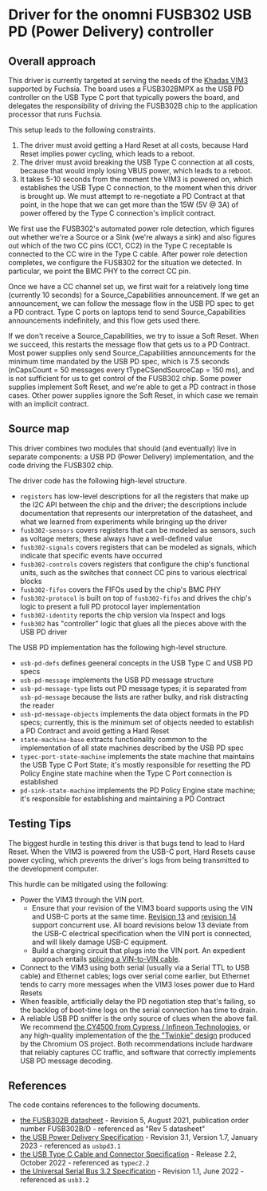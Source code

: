 # Driver for the onomni FUSB302 USB PD (Power Delivery) controller

## Overall approach

This driver is currently targeted at serving the needs of the
[Khadas VIM3][vim3] supported by Fuchsia. The board uses a FUSB302BMPX as the
USB PD controller on the USB Type C port that typically powers the board, and
delegates the responsibility of driving the FUSB302B chip to the application
processor that runs Fuchsia.

This setup leads to the following constraints.

1. The driver must avoid getting a Hard Reset at all costs, because Hard Reset
   implies power cycling, which leads to a reboot.
2. The driver must avoid breaking the USB Type C connection at all costs,
   because that would imply losing VBUS power, which leads to a reboot.
3. It takes 5-10 seconds from the moment the VIM3 is powered on, which
   establishes the USB Type C connection, to the moment when this driver is
   brought up. We must attempt to re-negotiate a PD Contract at that point, in
   the hope that we can get more than the 15W (5V @ 3A) of power offered by the
   Type C connection's implicit contract.

We first use the FUSB302's automated power role detection, which figures out
whether we're a Source or a Sink (we're always a sink) and also figures out
which of the two CC pins (CC1, CC2) in the Type C receptable is connected to the
CC wire in the Type C cable. After power role detection completes, we configure
the FUSB302 for the situation we detected. In particular, we point the BMC PHY
to the correct CC pin.

Once we have a CC channel set up, we first wait for a relatively long time
(currently 10 seconds) for a Source_Capabilities announcement. If we get an
announcement, we can follow the message flow in the USB PD spec to get a PD
contract. Type C ports on laptops tend to send Source_Capabilities announcements
indefinitely, and this flow gets used there.

If we don't receive a Source_Capabilities, we try to issue a Soft Reset. When
we succeed, this restarts the message flow that gets us to a PD Contract. Most
power supplies only send Source_Capabilities announcements for the minimum time
mandated by the USB PD spec, which is 7.5 seconds (nCapsCount = 50 messages
every tTypeCSendSourceCap = 150 ms), and is not sufficient for us to get control
of the FUSB302 chip. Some power supplies implement Soft Reset, and we're able to
get a PD contract in those cases. Other power supplies ignore the Soft Reset, in
which case we remain with an implicit contract.

## Source map

This driver combines two modules that should (and eventually) live in separate
components: a USB PD (Power Delivery) implementation, and the code driving the
FUSB302 chip.

The driver code has the following high-level structure.

* `registers` has low-level descriptions for all the registers that make up the
  I2C API between the chip and the driver; the descriptions include
  documentation that represents our interpretation of the datasheet, and what we
  learned from experiments while bringing up the driver
* `fusb302-sensors` covers registers that can be modeled as sensors, such as
  voltage meters; these always have a well-defined value
* `fusb302-signals` covers registers that can be modeled as signals, which
  indicate that specific events have occurred
* `fusb302-controls` covers registers that configure the chip's functional
  units, such as the switches that connect CC pins to various electrical blocks
* `fusb302-fifos` covers the FIFOs used by the chip's BMC PHY
* `fusb302-protocol` is built on top of `fusb302-fifos` and drives the chip's
  logic to present a full PD protocol layer implementation
* `fusb302-identity` reports the chip version via Inspect and logs
* `fusb302` has "controller" logic that glues all the pieces above with the USB
  PD driver

The USB PD implementation has the following high-level structure.

* `usb-pd-defs` defines geeneral concepts in the USB Type C and USB PD specs
* `usb-pd-message` implements the USB PD message structure
* `usb-pd-message-type` lists out PD message types; it is separated from
  `usb-pd-message` because the lists are rather bulky, and risk distracting the
  reader
* `usb-pd-message-objects` implements the data object formats in the PD specs;
  currently, this is the minimum set of objects needed to establish a PD
  Contract and avoid getting a Hard Reset
* `state-machine-base` extracts functionality common to the implementation of
  all state machines described by the USB PD spec
* `typec-port-state-machine` implements the state machine that maintains the USB
  Type C Port State; it's mostly responsible for resetting the PD Policy Engine
  state machine when the Type C Port connection is established
* `pd-sink-state-machine` implements the PD Policy Engine state machine; it's
  responsible for establishing and maintaining a PD Contract

## Testing Tips

The biggest hurdle in testing this driver is that bugs tend to lead to Hard
Reset. When the VIM3 is powered from the USB-C port, Hard Resets cause power
cycling, which prevents the driver's logs from being transmitted to the
development computer.

This hurdle can be mitigated using the following:

* Power the VIM3 through the VIN port.
    * Ensure that your revision of the VIM3 board supports using the VIN and
      USB-C ports at the same time. [Revision 13][vim3-v13-update] and
      [revision 14][vim3-v14-update] support concurrent use. All board revisions
      below 13 deviate from the USB-C electrical specification when the VIN port
      is connected, and will likely damage USB-C equipment.
    * Build a charging circuit that plugs into the VIN port. An expedient
      approach entails [splicing a VIN-to-VIN cable][vim3-vin-splicing].
* Connect to the VIM3 using both serial (usually via a Serial TTL to USB
  cable) and Ethernet cables; logs over serial come earlier, but Ethernet tends
  to carry more messages when the VIM3 loses power due to Hard Resets
* When feasible, artificially delay the PD negotiation step that's failing, so
  the backlog of boot-time logs on the serial connection has time to drain.
* A reliable USB PD sniffer is the only source of clues when the above fail.
  We recommend
  [the CY4500 from Cypress / Infineon Technologies][usb-pd-sniffer-cy4500], or
  any high-quality implementation of the
  [the "Twinkie" design][usb-pd-sniffer-twinkie] produced by the Chromium OS
  project. Both recommendations include hardware that reliably captures CC
  traffic, and software that correctly implements USB PD message decoding.

## References

The code contains references to the following documents.

* [the FUSB302B datasheet][datasheet] - Revision 5, August 2021, publication
  order number FUSB302B/D - referenced as "Rev 5 datasheet"
* [the USB Power Delivery Specification][usb-pd-spec] - Revision 3.1,
  Version 1.7, January 2023 - referenced as `usbpd3.1`
* [the USB Type C Cable and Connector Specification][usb-type-c-spec] -
  Release 2.2, October 2022 - referenced as `typec2.2`
* [the Universal Serial Bus 3.2 Specification][usb32-spec] - Revision 1.1, June
  2022 - referenced as `usb3.2`

[datasheet]: https://www.onsemi.com/pdf/datasheet/fusb302b-d.pdf
[usb-pd-spec]: https://usb.org/document-library/usb-power-delivery
[usb-type-c-spec]: https://usb.org/document-library/usb-type-cr-cable-and-connector-specification-release-22
[usb32-spec]: https://usb.org/document-library/usb-32-revision-11-june-2022
[vim3]: https://docs.khadas.com/products/sbc/vim3/hardware/start
[vim3-v13-update]: https://www.khadas.com/post/vim3-v13-whats-new
[vim3-v14-update]: https://www.khadas.com/post/vim3-v14-what-s-new
[vim3-vin-splicing]: https://forum.khadas.com/t/powering-the-vim3/5202/23
[usb-pd-sniffer-cy4500]: https://www.infineon.com/cms/en/product/evaluation-boards/cy4500/
[usb-pd-sniffer-twinkie]: https://www.chromium.org/chromium-os/twinkie/

